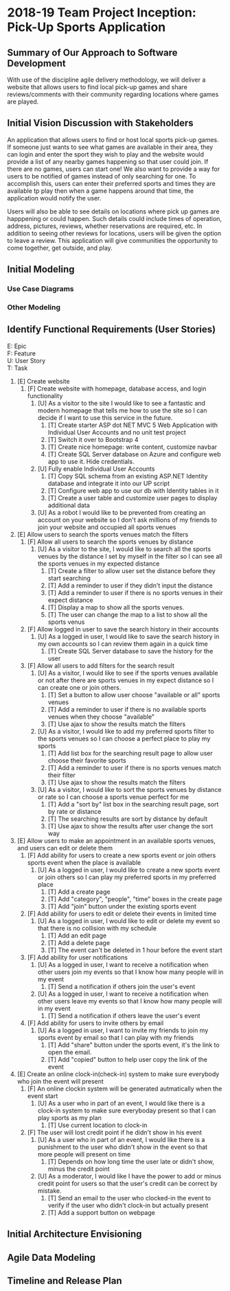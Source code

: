 2018-19 Team Project Inception: Pick-Up Sports Application
=====================================

## Summary of Our Approach to Software Development

With use of the discipline agile delivery methodology, we will deliver a website that allows users to find local pick-up games and share reviews/comments with their community regarding locations where games are played. 

## Initial Vision Discussion with Stakeholders

An application that allows users to find or host local sports pick-up games. If someone just wants to see what games are available in their area, they can login and enter the sport they wish to play and the website would provide a list of any nearby games happening so that user could join. If there are no games, users can start one! We also want to provide a way for users to be notified of games instead of only searching for one. To accomplish this, users can enter their preferred sports and times they are available tp play then when a game happens around that time, the application would notify the user. 

Users will also be able to see details on locations where pick up games are happpening or could happen. Such details could include times of operation, address, pictures, reviews, whether reservations are required, etc. In addition to seeing other reviews for locations, users will be given the option to leave a review. This application will give communities the opportunity to come together, get outside, and play. 

## Initial Modeling

### Use Case Diagrams

### Other Modeling

## Identify Functional Requirements (User Stories)

E: Epic  
F: Feature  
U: User Story  
T: Task  

1. [E] Create website
    1. [F] Create website with homepage, database access, and login functionality
        1. [U] As a visitor to the site I would like to see a fantastic and modern homepage that tells me how to use the site so I can decide if I want to use this service in the future.
            1. [T] Create starter ASP dot NET MVC 5 Web Application with Individual User Accounts and no unit test project
            2. [T] Switch it over to Bootstrap 4
            3. [T] Create nice homepage: write content, customize navbar
            4. [T] Create SQL Server database on Azure and configure web app to use it. Hide credentials.
        2. [U] Fully enable Individual User Accounts
            1. [T] Copy SQL schema from an existing ASP.NET Identity database and integrate it into our UP script
            2. [T] Configure web app to use our db with Identity tables in it
            3. [T] Create a user table and customize user pages to display additional data
        3. [U] As a robot I would like to be prevented from creating an account on your website so I don't ask millions of my friends to join your website and occupied all sports venues
2. [E] Allow users to search the sports venues match the filters
    1. [F] Allow all users to search the sports venues by distance
        1. [U] As a visitor to the site, I would like to search all the sports venues by the distance I set by myself in the filter so I can see all the sports venues in my expected distance
            1. [T] Create a filter to allow user set the distance before they start searching
            2. [T] Add a reminder to user if they didn't input the distance
            3. [T] Add a reminder to user if there is no sports venues in their expect distance
            4. [T] Display a map to show all the sports venues.
            5. [T] The user can change the map to a list to show all the sports venus
    2. [F] Allow logged in user to save the search history in their accounts
        1. [U] As a logged in user, I would like to save the search history in my own accounts so I can review them again in a quick time
            1. [T] Create SQL Server database to save the history for the user
    3. [F] Allow all users to add filters for the search result
        1. [U] As a visitor, I would like to see if the sports venues available or not after there are sports venues in my expect distance so I can create one or join others.
            1. [T] Set a button to allow user choose "available or all" sports venues
            2. [T] Add a reminder to user if there is no available sports venues when they choose "available"
            3. [T] Use ajax to show the results match the filters
        2. [U] As a visitor, I would like to add my preferred sports filter to the sports venues so I can choose a perfect place to play my sports
            1. [T] Add list box for the searching result page to allow user choose their favorite sports
            2. [T] Add a reminder to user if there is no sports venues match their filter
            3. [T] Use ajax to show the results match the filters
        3. [U] As a visitor, I would like to sort the sports venues by distance or rate so I can choose a sports venue perfect for me
            1. [T] Add a "sort by" list box in the searching result page, sort by rate or distance
            2. [T] The searching results are sort by distance by default
            3. [T] Use ajax to show the results after user change the sort way
3. [E] Allow users to make an appointment in an available sports venues, and users can edit or delete them
    1. [F] Add ability for users to create a new sports event or join others sports event when the place is available
        1. [U] As a logged in user, I would like to create a new sports event or join others so I can play my preferred sports in my preferred place
            1. [T] Add a create page
            2. [T] Add "category", "people", "time" boxes in the create page
            3. [T] Add "join" button under the existing sports event
    2. [F] Add ability for users to edit or delete their events in limited time
        1. [U] As a logged in user, I would like to edit or delete my event so that there is no collision with my schedule
            1. [T] Add an edit page
            2. [T] Add a delete page
            3. [T] The event can't be deleted in 1 hour before the event start
    3. [F] Add ability for user notifications
        1. [U] As a logged in user, I want to receive a notification when other users join my events so that I know how many people will in my event
            1. [T] Send a notification if others join the user's event
        2. [U] As a logged in user, I want to receive a notification when other users leave my events so that I know how many people will in my event
            1. [T] Send a notification if others leave the user's event
    4. [F] Add ability for users to invite others by email
        1. [U] As a logged in user, I want to invite my friends to join my sports event by email so that I can play with my friends
            1. [T] Add "share" button under the sports event, it's the link to open the email.
            2. [T] Add "copied" button to help user copy the link of the event
4. [E] Create an online clock-in(check-in) system to make sure everybody who join the event will present
    1. [F] An online clockin system will be generated autmatically when the event start
        1. [U] As a user who in part of an event, I would like there is a clock-in system to make sure everyboday present so that I can play sports as my plan
            1. [T] Use current location to clock-in
    2. [F] The user will lost credit point if he didn't show in his event
        1. [U] As a user who in part of an event, I would like there is a punishment to the user who didn't show in the event so that more people will present on time
            1. [T] Depends on how long time the user late or didn't show, minus the credit point
        2. [U] As a moderator, I would like I have the power to add or minus credit point for users so that the user's credit can be correct by mistake.
            1. [T] Send an email to the user who clocked-in the event to verify if the user who didn't clock-in but actually present
            2. [T] Add a support button on webpage
## Initial Architecture Envisioning

## Agile Data Modeling

## Timeline and Release Plan